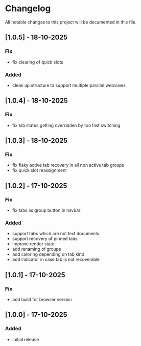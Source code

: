 # Changelog

All notable changes to this project will be documented in this file.

## [1.0.5] - 18-10-2025

### Fix

- fix clearing of quick slots

### Added

- clean up structure to support multiple parallel webviews

## [1.0.4] - 18-10-2025

### Fix

- fix tab states getting overridden by too fast switching

## [1.0.3] - 18-10-2025

### Fix

- fix flaky active tab recovery in all non active tab groups
- fix quick slot reassignment

## [1.0.2] - 17-10-2025

### Fix

- fix tabs as group button in navbar

### Added

- support tabs which are not text documents
- support recovery of pinned tabs
- improve render state
- add renaming of groups
- add coloring depending on tab kind
- add indicator in case tab is not recoverable

## [1.0.1] - 17-10-2025

### Fix

- add build for browser version

## [1.0.0] - 17-10-2025

### Added

- initial release